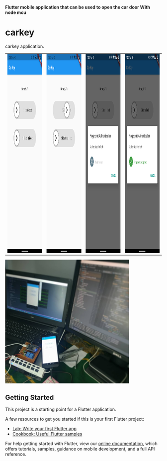 **Flutter  mobile application that can be used to open the car door With node mcu**




# carkey

carkey application.


<table>
  <tr>
    <td> <img src="https://raw.githubusercontent.com/a-elmohamady/my_car_key/main/screenshot/screenshot-20210306120718.png"  alt="1" width = 360px height = 640px ></td>
    <td> <img src="https://raw.githubusercontent.com/a-elmohamady/my_car_key/main/screenshot/screenshot-20210306120725.png"  alt="1" width = 360px height = 640px ></td>
    <td> <img src="https://raw.githubusercontent.com/a-elmohamady/my_car_key/main/screenshot/screenshot-20210306120729.png"  alt="1" width = 360px height = 640px ></td>
    <td> <img src="https://raw.githubusercontent.com/a-elmohamady/my_car_key/main/screenshot/screenshot-20210306120733.png"  alt="1" width = 360px height = 640px ></td>

  
   </tr> 
   
</table>
<img title="" src="https://raw.githubusercontent.com/a-elmohamady/my_car_key/main/screenshot/pro.jpg" alt="z" width="398" data-align="center">

    


## Getting Started

This project is a starting point for a Flutter application.

A few resources to get you started if this is your first Flutter project:

- [Lab: Write your first Flutter app](https://flutter.dev/docs/get-started/codelab)
- [Cookbook: Useful Flutter samples](https://flutter.dev/docs/cookbook)

For help getting started with Flutter, view our
[online documentation](https://flutter.dev/docs), which offers tutorials,
samples, guidance on mobile development, and a full API reference.

